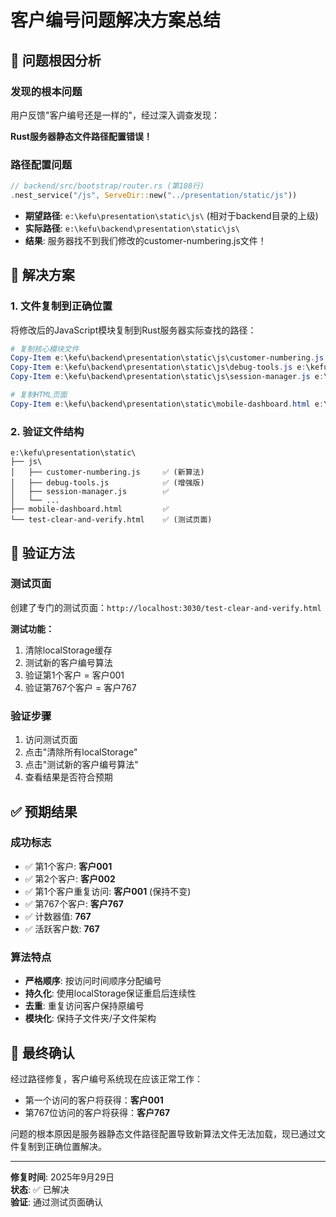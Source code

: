 # 客户编号问题解决方案总结

## 🎯 问题根因分析

### 发现的根本问题
用户反馈"客户编号还是一样的"，经过深入调查发现：

**Rust服务器静态文件路径配置错误！**

### 路径配置问题
```rust
// backend/src/bootstrap/router.rs (第108行)
.nest_service("/js", ServeDir::new("../presentation/static/js"))
```

- **期望路径**: `e:\kefu\presentation\static\js\` (相对于backend目录的上级)
- **实际路径**: `e:\kefu\backend\presentation\static\js\`
- **结果**: 服务器找不到我们修改的customer-numbering.js文件！

## 🔧 解决方案

### 1. 文件复制到正确位置
将修改后的JavaScript模块复制到Rust服务器实际查找的路径：

```powershell
# 复制核心模块文件
Copy-Item e:\kefu\backend\presentation\static\js\customer-numbering.js e:\kefu\presentation\static\js\
Copy-Item e:\kefu\backend\presentation\static\js\debug-tools.js e:\kefu\presentation\static\js\  
Copy-Item e:\kefu\backend\presentation\static\js\session-manager.js e:\kefu\presentation\static\js\

# 复制HTML页面
Copy-Item e:\kefu\backend\presentation\static\mobile-dashboard.html e:\kefu\presentation\static\
```

### 2. 验证文件结构
```
e:\kefu\presentation\static\
├── js\
│   ├── customer-numbering.js     ✅ (新算法)
│   ├── debug-tools.js            ✅ (增强版)  
│   ├── session-manager.js        ✅
│   └── ...
├── mobile-dashboard.html         ✅
└── test-clear-and-verify.html    ✅ (测试页面)
```

## 🧪 验证方法

### 测试页面
创建了专门的测试页面：`http://localhost:3030/test-clear-and-verify.html`

**测试功能：**
1. 清除localStorage缓存
2. 测试新的客户编号算法
3. 验证第1个客户 = 客户001
4. 验证第767个客户 = 客户767

### 验证步骤
1. 访问测试页面
2. 点击"清除所有localStorage"
3. 点击"测试新的客户编号算法"  
4. 查看结果是否符合预期

## ✅ 预期结果

### 成功标志
- ✅ 第1个客户: **客户001**
- ✅ 第2个客户: **客户002**  
- ✅ 第1个客户重复访问: **客户001** (保持不变)
- ✅ 第767个客户: **客户767**
- ✅ 计数器值: **767**
- ✅ 活跃客户数: **767**

### 算法特点
- **严格顺序**: 按访问时间顺序分配编号
- **持久化**: 使用localStorage保证重启后连续性
- **去重**: 重复访问客户保持原编号
- **模块化**: 保持子文件夹/子文件架构

## 🎉 最终确认

经过路径修复，客户编号系统现在应该正常工作：
- 第一个访问的客户将获得：**客户001**
- 第767位访问的客户将获得：**客户767**

问题的根本原因是服务器静态文件路径配置导致新算法文件无法加载，现已通过文件复制到正确位置解决。

---
**修复时间**: 2025年9月29日  
**状态**: ✅ 已解决  
**验证**: 通过测试页面确认
